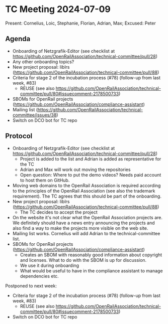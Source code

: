 # TC Meeting 2024-07-09

Present: Cornelius, Loic, Stephanie, Florian, Adrian, Max; Excused: Peter

## Agenda

* Onboarding of Netzgrafik-Editor (see checklist at https://github.com/OpenRailAssociation/technical-committee/pull/28)
* Any other onboarding topics?
* New project proposal: liblrs (https://github.com/OpenRailAssociation/technical-committee/pull/88)
* Criteria for stage 2 of the incubation process (#78) (follow-up from last week, #83)
  * REUSE (see also https://github.com/OpenRailAssociation/technical-committee/pull/80#issuecomment-2178500733)
* SBOMs for OpenRail projects (https://github.com/OpenRailAssociation/compliance-assistant)
* Mailing list (https://github.com/OpenRailAssociation/technical-committee/issues/38)
* Switch on DCO bot for TC repo
  
## Protocol

* Onboarding of Netzgrafik-Editor (see checklist at https://github.com/OpenRailAssociation/technical-committee/pull/28)
  * Project is added to the list and Adrian is added as representative for the TC
  * Adrian and Max will work out moving the repositories
  * Open question: Where to put the demo videos? Needs paid account to host them on GitHub.
* Moving web domains to the OpenRail Association is required according to the principles of the OpenRail Association (see also the trademark requirement). The TC agrees that this should be part of the onboarding.
* New project proposal: liblrs (https://github.com/OpenRailAssociation/technical-committee/pull/88)
  * The TC decides to accept the project
* On the website it's not clear what the OpenRail Association projects are. We definitely should have a news entry announcing the projects and also find a way to make the projects more visible on the web site.
* Mailing list works. Cornelius will add Adrian to the technical-committee list.
* SBOMs for OpenRail projects (https://github.com/OpenRailAssociation/compliance-assistant)
  * Creates an SBOM with reasonably good information about copyright and licenses. What to do with the SBOM is up for discussion.
  * We use it during onboarding
  * What would be useful to have in the compliance assistant to manage dependencies etc.

Postponed to next week:

* Criteria for stage 2 of the incubation process (#78) (follow-up from last week, #83)
  * REUSE (see also https://github.com/OpenRailAssociation/technical-committee/pull/80#issuecomment-2178500733)
* Switch on DCO bot for TC repo
